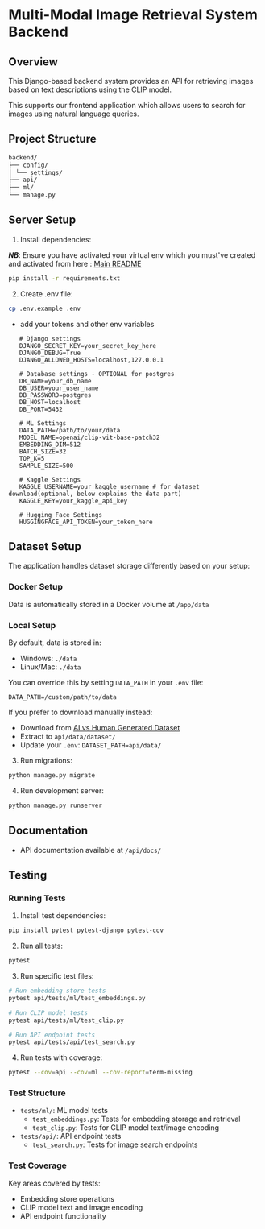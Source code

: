 # Multi-Modal Image Retrieval System Backend

## Overview

This Django-based backend system provides an API for retrieving images based on text descriptions using the CLIP model.

This supports our frontend application which allows users to search for images using natural language queries.

## Project Structure

```bash
backend/
├── config/
│ └── settings/
├── api/
├── ml/
└── manage.py
```

## Server Setup

1. Install dependencies:

**_NB_**: Ensure you have activated your virtual env which you must've created and activated from here : [Main README](../README.md)

```bash
pip install -r requirements.txt
```

2. Create .env file:

```bash
cp .env.example .env
```

- add your tokens and other env variables

```env
   # Django settings
   DJANGO_SECRET_KEY=your_secret_key_here
   DJANGO_DEBUG=True
   DJANGO_ALLOWED_HOSTS=localhost,127.0.0.1

   # Database settings - OPTIONAL for postgres
   DB_NAME=your_db_name
   DB_USER=your_user_name
   DB_PASSWORD=postgres
   DB_HOST=localhost
   DB_PORT=5432

   # ML Settings
   DATA_PATH=/path/to/your/data
   MODEL_NAME=openai/clip-vit-base-patch32
   EMBEDDING_DIM=512
   BATCH_SIZE=32
   TOP_K=5
   SAMPLE_SIZE=500

   # Kaggle Settings
   KAGGLE_USERNAME=your_kaggle_username # for dataset download(optional, below explains the data part)
   KAGGLE_KEY=your_kaggle_api_key

   # Hugging Face Settings
   HUGGINGFACE_API_TOKEN=your_token_here
```

## Dataset Setup

The application handles dataset storage differently based on your setup:

### Docker Setup
Data is automatically stored in a Docker volume at `/app/data`

### Local Setup
By default, data is stored in:
- Windows: `./data`
- Linux/Mac: `./data`

You can override this by setting `DATA_PATH` in your `.env` file:

```env
DATA_PATH=/custom/path/to/data
```

If you prefer to download manually instead:
- Download from [AI vs Human Generated Dataset](https://www.kaggle.com/datasets/alessandrasala79/ai-vs-human-generated-dataset/data?select=test_data_v2)
- Extract to `api/data/dataset/`
- Update your `.env`: `DATASET_PATH=api/data/`


3. Run migrations:

```bash
python manage.py migrate
```

4. Run development server:
```bash
python manage.py runserver
```

## Documentation

- API documentation available at `/api/docs/`

## Testing

### Running Tests

1. Install test dependencies:
```bash
pip install pytest pytest-django pytest-cov
```

2. Run all tests:
```bash
pytest 
```

3. Run specific test files:
```bash
# Run embedding store tests
pytest api/tests/ml/test_embeddings.py

# Run CLIP model tests
pytest api/tests/ml/test_clip.py

# Run API endpoint tests
pytest api/tests/api/test_search.py
```

4. Run tests with coverage:
```bash
pytest --cov=api --cov=ml --cov-report=term-missing
```

### Test Structure

- `tests/ml/`: ML model tests
  - `test_embeddings.py`: Tests for embedding storage and retrieval
  - `test_clip.py`: Tests for CLIP model text/image encoding
- `tests/api/`: API endpoint tests
  - `test_search.py`: Tests for image search endpoints

### Test Coverage

Key areas covered by tests:
- Embedding store operations
- CLIP model text and image encoding
- API endpoint functionality

